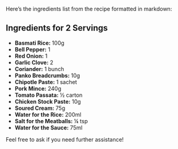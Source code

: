 Here’s the ingredients list from the recipe formatted in markdown:

## Ingredients for 2 Servings

- **Basmati Rice:** 100g
- **Bell Pepper:** 1
- **Red Onion:** 1
- **Garlic Clove:** 2
- **Coriander:** 1 bunch
- **Panko Breadcrumbs:** 10g
- **Chipotle Paste:** 1 sachet
- **Pork Mince:** 240g
- **Tomato Passata:** ½ carton
- **Chicken Stock Paste:** 10g
- **Soured Cream:** 75g
- **Water for the Rice:** 200ml
- **Salt for the Meatballs:** ¼ tsp
- **Water for the Sauce:** 75ml

Feel free to ask if you need further assistance!